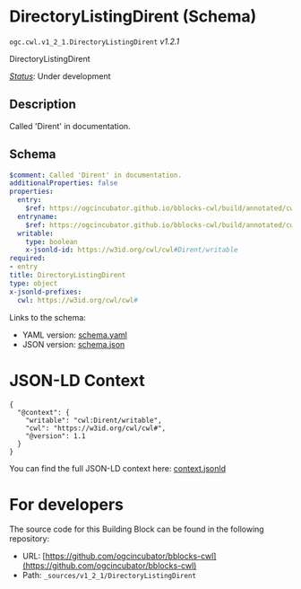 
# DirectoryListingDirent (Schema)

`ogc.cwl.v1_2_1.DirectoryListingDirent` *v1.2.1*

DirectoryListingDirent

[*Status*](http://www.opengis.net/def/status): Under development

## Description

Called 'Dirent' in documentation.
## Schema

```yaml
$comment: Called 'Dirent' in documentation.
additionalProperties: false
properties:
  entry:
    $ref: https://ogcincubator.github.io/bblocks-cwl/build/annotated/cwl/v1_2_1/CWLExpression/schema.yaml
  entryname:
    $ref: https://ogcincubator.github.io/bblocks-cwl/build/annotated/cwl/v1_2_1/CWLExpression/schema.yaml
  writable:
    type: boolean
    x-jsonld-id: https://w3id.org/cwl/cwl#Dirent/writable
required:
- entry
title: DirectoryListingDirent
type: object
x-jsonld-prefixes:
  cwl: https://w3id.org/cwl/cwl#

```

Links to the schema:

* YAML version: [schema.yaml](https://ogcincubator.github.io/bblocks-cwl/build/annotated/cwl/v1_2_1/DirectoryListingDirent/schema.json)
* JSON version: [schema.json](https://ogcincubator.github.io/bblocks-cwl/build/annotated/cwl/v1_2_1/DirectoryListingDirent/schema.yaml)


# JSON-LD Context

```jsonld
{
  "@context": {
    "writable": "cwl:Dirent/writable",
    "cwl": "https://w3id.org/cwl/cwl#",
    "@version": 1.1
  }
}
```

You can find the full JSON-LD context here:
[context.jsonld](https://ogcincubator.github.io/bblocks-cwl/build/annotated/cwl/v1_2_1/DirectoryListingDirent/context.jsonld)


# For developers

The source code for this Building Block can be found in the following repository:

* URL: [https://github.com/ogcincubator/bblocks-cwl](https://github.com/ogcincubator/bblocks-cwl)
* Path: `_sources/v1_2_1/DirectoryListingDirent`

